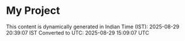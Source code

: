 # My Project

This content is dynamically generated in Indian Time (IST): 2025-08-29 20:39:07 IST
Converted to UTC: 2025-08-29 15:09:07 UTC
